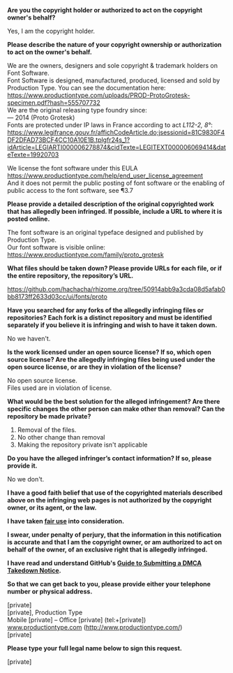 **Are you the copyright holder or authorized to act on the copyright owner's behalf?**

Yes, I am the copyright holder.

**Please describe the nature of your copyright ownership or authorization to act on the owner's behalf.**

We are the owners, designers and sole copyright & trademark holders on Font Software.  
Font Software is designed, manufactured, produced, licensed and sold by Production Type. You can see the documentation here:  
https://www.productiontype.com/uploads/PROD-ProtoGrotesk-specimen.pdf?hash=555707732  
We are the original releasing type foundry since:  
— 2014 (Proto Grotesk)  
Fonts are protected under IP laws in France according to act *L112-2, 8°*:  
https://www.legifrance.gouv.fr/affichCodeArticle.do;jsessionid=81C9830F4DF2DFAD73BCF4CC10A10E1B.tplgfr24s_1?idArticle=LEGIARTI000006278874&cidTexte=LEGITEXT000006069414&dateTexte=19920703

We license the font software under this EULA https://www.productiontype.com/help/end_user_license_agreement  
And it does not permit the public posting of font software or the enabling of public access to the font software, see ¶3.7

**Please provide a detailed description of the original copyrighted work that has allegedly been infringed. If possible, include a URL to where it is posted online.**

The font software is an original typeface designed and published by Production Type.  
Our font software is visible online:  
https://www.productiontype.com/family/proto_grotesk

**What files should be taken down? Please provide URLs for each file, or if the entire repository, the repository’s URL.**

https://github.com/hachacha/rhizome.org/tree/50914abb9a3cda08d5afab0bb8173ff2633d03cc/ui/fonts/proto

**Have you searched for any forks of the allegedly infringing files or repositories? Each fork is a distinct repository and must be identified separately if you believe it is infringing and wish to have it taken down.**

No we haven't.

**Is the work licensed under an open source license? If so, which open source license? Are the allegedly infringing files being used under the open source license, or are they in violation of the license?**

No open source license.  
Files used are in violation of license.

**What would be the best solution for the alleged infringement? Are there specific changes the other person can make other than removal? Can the repository be made private?**

1. Removal of the files.  
2. No other change than removal  
3. Making the repository private isn't applicable

**Do you have the alleged infringer’s contact information? If so, please provide it.**

No we don't.

**I have a good faith belief that use of the copyrighted materials described above on the infringing web pages is not authorized by the copyright owner, or its agent, or the law.**

**I have taken <a href="https://www.lumendatabase.org/topics/22">fair use</a> into consideration.**

**I swear, under penalty of perjury, that the information in this notification is accurate and that I am the copyright owner, or am authorized to act on behalf of the owner, of an exclusive right that is allegedly infringed.**

**I have read and understand GitHub's <a href="https://help.github.com/articles/guide-to-submitting-a-dmca-takedown-notice/">Guide to Submitting a DMCA Takedown Notice</a>.**

**So that we can get back to you, please provide either your telephone number or physical address.**

[private]  
[private], Production Type  
Mobile [private] – Office [private] (tel:+[private])  
www.productiontype.com (http://www.productiontype.com/)  
[private]

**Please type your full legal name below to sign this request.**

[private]
